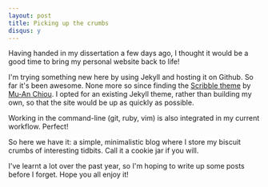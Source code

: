 ```yaml
---
layout: post
title: Picking up the crumbs
disqus: y
---
```


Having handed in my dissertation a few days ago, I thought it would be a good time to bring my personal website back to life!

I'm trying something new here by using Jekyll and hosting it on Github. So far it's been awesome. None more so since finding the [Scribble theme](http://scribble.muan.co/2013/05/06/scribble-the-jekyll-theme/) by [Mu-An Chiou](http://muan.co/). I opted for an existing Jekyll theme, rather than building my own, so that the site would be up as quickly as possible.

Working in the command-line (git, ruby, vim) is also integrated in my current workflow. Perfect!

So here we have it: a simple, minimalistic blog where I store my biscuit crumbs of interesting tidbits. Call it a cookie jar if you will.

I've learnt a lot over the past year, so I'm hoping to write up some posts before I forget. Hope you all enjoy it!
